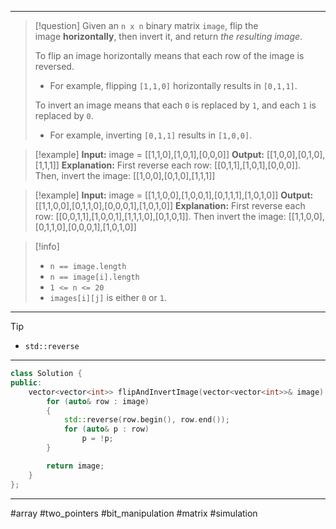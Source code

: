 ___

> [!question] 
> Given an `n x n` binary matrix `image`, flip the image **horizontally**, then invert it, and return _the resulting image_.
> 
> To flip an image horizontally means that each row of the image is reversed.
> - For example, flipping `[1,1,0]` horizontally results in `[0,1,1]`.
>  
> To invert an image means that each `0` is replaced by `1`, and each `1` is replaced by `0`.
> - For example, inverting `[0,1,1]` results in `[1,0,0]`. 

> [!example] 
> **Input:** image = [[1,1,0],[1,0,1],[0,0,0]]
**Output:** [[1,0,0],[0,1,0],[1,1,1]]
**Explanation:** First reverse each row: [[0,1,1],[1,0,1],[0,0,0]].
Then, invert the image: [[1,0,0],[0,1,0],[1,1,1]] 

> [!example] 
> **Input:** image = [[1,1,0,0],[1,0,0,1],[0,1,1,1],[1,0,1,0]]
**Output:** [[1,1,0,0],[0,1,1,0],[0,0,0,1],[1,0,1,0]]
**Explanation:** First reverse each row: [[0,0,1,1],[1,0,0,1],[1,1,1,0],[0,1,0,1]].
Then invert the image: [[1,1,0,0],[0,1,1,0],[0,0,0,1],[1,0,1,0]] 

> [!info] 
> - `n == image.length`
> - `n == image[i].length`
> - `1 <= n <= 20`
> - `images[i][j]` is either `0` or `1`. 

___

> [!tip] 
>  - `std::reverse`

___

```cpp
class Solution {
public:
    vector<vector<int>> flipAndInvertImage(vector<vector<int>>& image) {
        for (auto& row : image)
        {
            std::reverse(row.begin(), row.end());
            for (auto& p : row)
                p = !p;
        }

        return image;
    }
};
```

___

#array #two_pointers #bit_manipulation #matrix #simulation 
